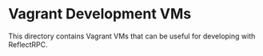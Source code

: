 # Vagrant Development VMs #

This directory contains Vagrant VMs that can be useful for developing with
ReflectRPC.
